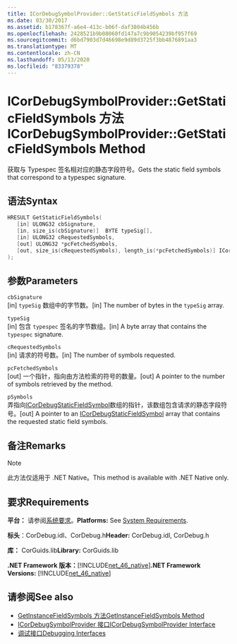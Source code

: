 ```yaml
---
title: ICorDebugSymbolProvider::GetStaticFieldSymbols 方法
ms.date: 03/30/2017
ms.assetid: b178367f-a6e4-413c-b06f-daf3804b456b
ms.openlocfilehash: 2428521b9b08060fd147a7c9b9054239bf957f69
ms.sourcegitcommit: d6bd7903d7d46698e9d89d3725f3bb4876891aa3
ms.translationtype: MT
ms.contentlocale: zh-CN
ms.lasthandoff: 05/13/2020
ms.locfileid: "83379378"
---
```

# <a name="icordebugsymbolprovidergetstaticfieldsymbols-method"></a><span data-ttu-id="e26f2-102">ICorDebugSymbolProvider::GetStaticFieldSymbols 方法</span><span class="sxs-lookup"><span data-stu-id="e26f2-102">ICorDebugSymbolProvider::GetStaticFieldSymbols Method</span></span>
<span data-ttu-id="e26f2-103">获取与 Typespec 签名相对应的静态字段符号。</span><span class="sxs-lookup"><span data-stu-id="e26f2-103">Gets the static field symbols that correspond to a typespec signature.</span></span>  
  
## <a name="syntax"></a><span data-ttu-id="e26f2-104">语法</span><span class="sxs-lookup"><span data-stu-id="e26f2-104">Syntax</span></span>  
  
```cpp  
HRESULT GetStaticFieldSymbols(  
   [in] ULONG32 cbSignature,  
   [in, size_is(cbSignature)]  BYTE typeSig[],  
   [in] ULONG32 cRequestedSymbols,  
   [out] ULONG32 *pcFetchedSymbols,  
   [out, size_is(cRequestedSymbols), length_is(*pcFetchedSymbols)] ICorDebugStaticFieldSymbol *pSymbols[]  
);  
```  
  
## <a name="parameters"></a><span data-ttu-id="e26f2-105">参数</span><span class="sxs-lookup"><span data-stu-id="e26f2-105">Parameters</span></span>  
 `cbSignature`  
 <span data-ttu-id="e26f2-106">[in] `typeSig` 数组中的字节数。</span><span class="sxs-lookup"><span data-stu-id="e26f2-106">[in] The number of bytes in the `typeSig` array.</span></span>  
  
 `typeSig`  
 <span data-ttu-id="e26f2-107">[in] 包含 `typespec` 签名的字节数组。</span><span class="sxs-lookup"><span data-stu-id="e26f2-107">[in] A byte array that contains the `typespec` signature.</span></span>  
  
 `cRequestedSymbols`  
 <span data-ttu-id="e26f2-108">[in] 请求的符号数。</span><span class="sxs-lookup"><span data-stu-id="e26f2-108">[in] The number of symbols requested.</span></span>  
  
 `pcFetchedSymbols`  
 <span data-ttu-id="e26f2-109">[out] 一个指针，指向由方法检索的符号的数量。</span><span class="sxs-lookup"><span data-stu-id="e26f2-109">[out] A pointer to the number of symbols retrieved by the method.</span></span>  
  
 `pSymbols`  
 <span data-ttu-id="e26f2-110">弄指向[ICorDebugStaticFieldSymbol](icordebugstaticfieldsymbol-interface.md)数组的指针，该数组包含请求的静态字段符号。</span><span class="sxs-lookup"><span data-stu-id="e26f2-110">[out] A pointer to an [ICorDebugStaticFieldSymbol](icordebugstaticfieldsymbol-interface.md) array that contains the requested static field symbols.</span></span>  
  
## <a name="remarks"></a><span data-ttu-id="e26f2-111">备注</span><span class="sxs-lookup"><span data-stu-id="e26f2-111">Remarks</span></span>  
  
> [!NOTE]
> <span data-ttu-id="e26f2-112">此方法仅适用于 .NET Native。</span><span class="sxs-lookup"><span data-stu-id="e26f2-112">This method is available with .NET Native only.</span></span>  
  
## <a name="requirements"></a><span data-ttu-id="e26f2-113">要求</span><span class="sxs-lookup"><span data-stu-id="e26f2-113">Requirements</span></span>  
 <span data-ttu-id="e26f2-114">**平台：** 请参阅[系统要求](../../get-started/system-requirements.md)。</span><span class="sxs-lookup"><span data-stu-id="e26f2-114">**Platforms:** See [System Requirements](../../get-started/system-requirements.md).</span></span>  
  
 <span data-ttu-id="e26f2-115">**标头**：CorDebug.idl、CorDebug.h</span><span class="sxs-lookup"><span data-stu-id="e26f2-115">**Header:** CorDebug.idl, CorDebug.h</span></span>  
  
 <span data-ttu-id="e26f2-116">**库：** CorGuids.lib</span><span class="sxs-lookup"><span data-stu-id="e26f2-116">**Library:** CorGuids.lib</span></span>  
  
 <span data-ttu-id="e26f2-117">**.NET Framework 版本：**[!INCLUDE[net_46_native](../../../../includes/net-46-native-md.md)]</span><span class="sxs-lookup"><span data-stu-id="e26f2-117">**.NET Framework Versions:** [!INCLUDE[net_46_native](../../../../includes/net-46-native-md.md)]</span></span>  
  
## <a name="see-also"></a><span data-ttu-id="e26f2-118">请参阅</span><span class="sxs-lookup"><span data-stu-id="e26f2-118">See also</span></span>

- [<span data-ttu-id="e26f2-119">GetInstanceFieldSymbols 方法</span><span class="sxs-lookup"><span data-stu-id="e26f2-119">GetInstanceFieldSymbols Method</span></span>](icordebugsymbolprovider-getinstancefieldsymbols-method.md)
- [<span data-ttu-id="e26f2-120">ICorDebugSymbolProvider 接口</span><span class="sxs-lookup"><span data-stu-id="e26f2-120">ICorDebugSymbolProvider Interface</span></span>](icordebugsymbolprovider-interface.md)
- [<span data-ttu-id="e26f2-121">调试接口</span><span class="sxs-lookup"><span data-stu-id="e26f2-121">Debugging Interfaces</span></span>](debugging-interfaces.md)
